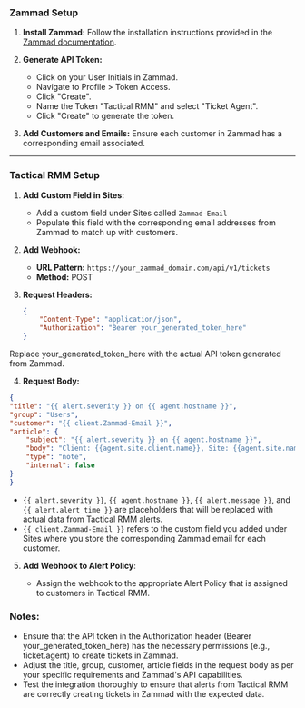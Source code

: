### Zammad Setup

1. **Install Zammad:**
   Follow the installation instructions provided in the [Zammad documentation](https://docs.zammad.org/en/latest/).

2. **Generate API Token:**
   - Click on your User Initials in Zammad.
   - Navigate to Profile > Token Access.
   - Click "Create".
   - Name the Token "Tactical RMM" and select "Ticket Agent".
   - Click "Create" to generate the token.

3. **Add Customers and Emails:**
   Ensure each customer in Zammad has a corresponding email associated.

---

### Tactical RMM Setup

1. **Add Custom Field in Sites:**
   - Add a custom field under Sites called `Zammad-Email`
   - Populate this field with the corresponding email addresses from Zammad to match up with customers.

2. **Add Webhook:**

   - **URL Pattern:** `https://your_zammad_domain.com/api/v1/tickets`
   - **Method:** POST

3. **Request Headers:**
   ```json
   {
       "Content-Type": "application/json",
       "Authorization": "Bearer your_generated_token_here"
   }
   ```
   
Replace your_generated_token_here with the actual API token generated from Zammad.

4. **Request Body:**
```json
{
"title": "{{ alert.severity }} on {{ agent.hostname }}",
"group": "Users",
"customer": "{{ client.Zammad-Email }}",
"article": {
    "subject": "{{ alert.severity }} on {{ agent.hostname }}",
    "body": "Client: {{agent.site.client.name}}, Site: {{agent.site.name}}: {{ alert.message }} at {{ alert.alert_time }}",
    "type": "note",
    "internal": false
}
}
```
- `{{ alert.severity }}`, `{{ agent.hostname }}`, `{{ alert.message }}`, and `{{ alert.alert_time }}` are placeholders that will be replaced with actual data from Tactical RMM alerts.
- `{{ client.Zammad-Email }}` refers to the custom field you added under Sites where you store the corresponding Zammad email for each customer.

5. **Add Webhook to Alert Policy**:

	- Assign the webhook to the appropriate Alert Policy that is assigned to customers in Tactical RMM.
	
### Notes:

- Ensure that the API token in the Authorization header (Bearer your_generated_token_here) has the necessary permissions (e.g., ticket.agent) to create tickets in Zammad.
- Adjust the title, group, customer, article fields in the request body as per your specific requirements and Zammad's API capabilities.
- Test the integration thoroughly to ensure that alerts from Tactical RMM are correctly creating tickets in Zammad with the expected data.
